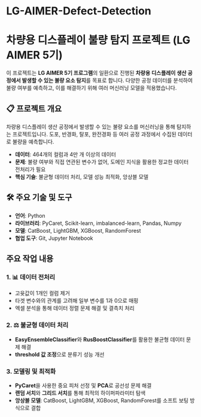 # LG-AIMER-Defect-Detection

#  차량용 디스플레이 불량 탐지 프로젝트 (LG AIMER 5기)

이 프로젝트는 **LG AIMER 5기 프로그램**의 일환으로 진행된 **차량용 디스플레이 생산 공정에서 발생할 수 있는 불량 요소 탐지**를 목표로 합니다. 다양한 공정 데이터를 분석하여 불량 여부를 예측하고, 이를 해결하기 위해 여러 머신러닝 모델을 적용했습니다.

## 📋 프로젝트 개요
차량용 디스플레이 생산 공정에서 발생할 수 있는 불량 요소를 머신러닝을 통해 탐지하는 프로젝트입니다. 도포, 반경화, 탈포, 완전경화 등 여러 공정 과정에서 수집된 데이터로 불량을 예측합니다.

- **데이터**: 464개의 컬럼과 4만 개 이상의 데이터
- **문제**: 불량 여부와 직접 연관된 변수가 없어, 도메인 지식을 활용한 정교한 데이터 전처리가 필요
- **핵심 기술**: 불균형 데이터 처리, 모델 성능 최적화, 앙상블 모델

## 🛠 주요 기술 및 도구
- **언어**: Python
- **라이브러리**: PyCaret, Scikit-learn, imbalanced-learn, Pandas, Numpy
- **모델**: CatBoost, LightGBM, XGBoost, RandomForest
- **협업 도구**: Git, Jupyter Notebook

##  주요 작업 내용

### 1. 📊 데이터 전처리
- 고윳값이 1개인 컬럼 제거
- 타겟 변수와의 관계를 고려해 일부 변수를 1과 0으로 매핑
- 엑셀 분석을 통해 데이터 정렬 문제 해결 및 결측치 처리

### 2. ⚖️ 불균형 데이터 처리
- **EasyEnsembleClassifier**와 **RusBoostClassifier**를 활용한 불균형 데이터 문제 해결
- **threshold 값 조정**으로 분류기 성능 개선

### 3.  모델링 및 최적화
- **PyCaret**을 사용한 중요 피처 선정 및 **PCA**로 공선성 문제 해결
- **랜덤 서치**와 **그리드 서치**를 통해 최적의 하이퍼파라미터 탐색
- **앙상블 모델**: CatBoost, LightGBM, XGBoost, RandomForest를 소프트 보팅 방식으로 결합



